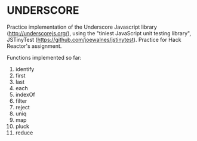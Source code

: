 <b>UNDERSCORE</b>
====================
Practice implementation of the Underscore Javascript library (http://underscorejs.org/), using the "tiniest JavaScript unit testing library", JSTinyTest (https://github.com/joewalnes/jstinytest). Practice for Hack Reactor's assignment.

Functions implemented so far:
1. identify
2. first
3. last
4. each
5. indexOf
6. filter
7. reject
8. uniq
9. map
10. pluck
11. reduce